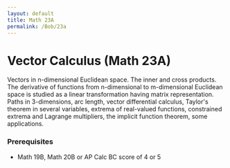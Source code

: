 ```yaml
---
layout: default
title: Math 23A
permalink: /Bob/23a
---
```


# Vector Calculus (Math 23A)

Vectors in n-dimensional Euclidean space. The inner and cross products. The derivative of functions from n-dimensional to m-dimensional Euclidean space is studied as a linear transformation having matrix representation. Paths in 3-dimensions, arc length, vector differential calculus, Taylor's theorem in several variables, extrema of real-valued functions, constrained extrema and Lagrange multipliers, the implicit function theorem, some applications.

### Prerequisites
* Math 19B, Math 20B or AP Calc BC score of 4 or 5
